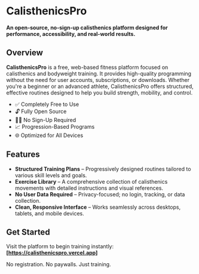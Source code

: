 # CalisthenicsPro

**An open-source, no-sign-up calisthenics platform designed for performance, accessibility, and real-world results.**

## Overview

**CalisthenicsPro** is a free, web-based fitness platform focused on calisthenics and bodyweight training. It provides high-quality programming without the need for user accounts, subscriptions, or downloads. Whether you're a beginner or an advanced athlete, CalisthenicsPro offers structured, effective routines designed to help you build strength, mobility, and control.

- ✅ Completely Free to Use
- 🔓 Fully Open Source
- 🙅‍♂️ No Sign-Up Required
- 📈 Progression-Based Programs
- 🌐 Optimized for All Devices

## Features

- **Structured Training Plans** – Progressively designed routines tailored to various skill levels and goals.
- **Exercise Library** – A comprehensive collection of calisthenics movements with detailed instructions and visual references.
- **No User Data Required** – Privacy-focused; no login, tracking, or data collection.
- **Clean, Responsive Interface** – Works seamlessly across desktops, tablets, and mobile devices.

## Get Started

Visit the platform to begin training instantly:  
**[https://calisthenicspro.vercel.app]**

No registration. No paywalls. Just training. 


